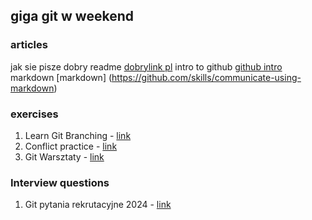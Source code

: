 ## giga git w weekend

### articles
jak sie pisze dobry readme [dobrylink pl](https://www.flynerd.pl/2018/06/jak-napisac-dobre-readme-projektu-na-githubie.html)
intro to github [github intro](https://github.com/skills/introduction-to-github)
markdown [markdown] (https://github.com/skills/communicate-using-markdown)

### exercises
1. Learn Git Branching - [link](https://learngitbranching.js.org/)
2. Conflict practice - [link](https://github.com/githubtraining/conflict-practice)
3. Git Warsztaty - [link](https://www.gitwarsztaty.pl/cwiczenia)
 
### Interview questions
1. Git pytania rekrutacyjne 2024 - [link](https://mockit.pl/blog/pytania-rekrutacyjne-git)
